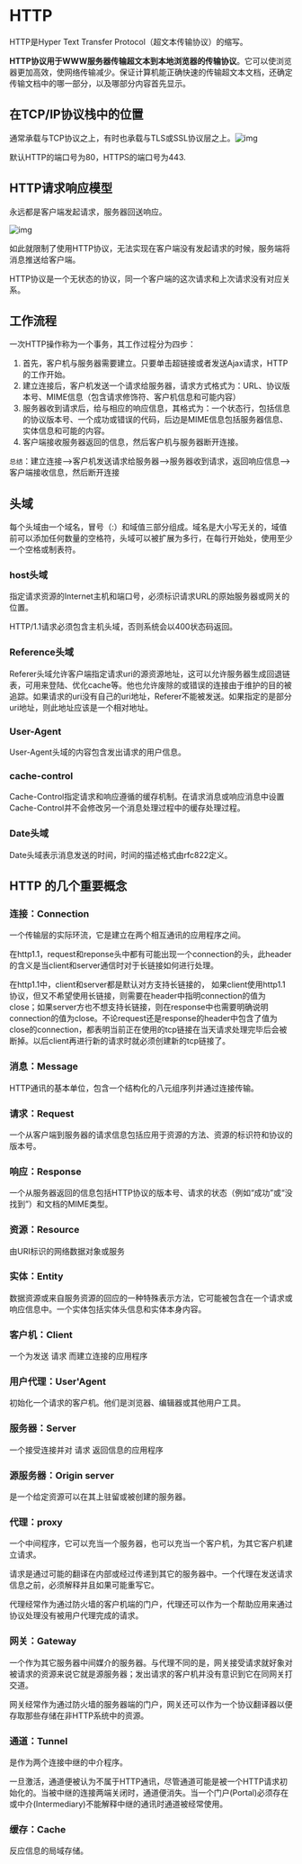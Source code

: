 # HTTP

HTTP是Hyper Text Transfer Protocol（超文本传输协议）的缩写。

**HTTP协议用于WWW服务器传输超文本到本地浏览器的传输协议**。它可以使浏览器更加高效，使网络传输减少。保证计算机能正确快速的传输超文本文档，还确定传输文档中的哪一部分，以及哪部分内容首先显示。

## 在TCP/IP协议栈中的位置

通常承载与TCP协议之上，有时也承载与TLS或SSL协议层之上。![img](http://files.jb51.net/upload/201108/20110826201312465.jpg)

默认HTTP的端口号为80，HTTPS的端口号为443.



## HTTP请求响应模型

永远都是客户端发起请求，服务器回送响应。

![img](http://files.jb51.net/upload/201108/20110826201312757.jpg)

如此就限制了使用HTTP协议，无法实现在客户端没有发起请求的时候，服务端将消息推送给客户端。

HTTP协议是一个无状态的协议，同一个客户端的这次请求和上次请求没有对应关系。



## 工作流程

一次HTTP操作称为一个事务，其工作过程分为四步：

1. 首先，客户机与服务器需要建立。只要单击超链接或者发送Ajax请求，HTTP的工作开始。
2. 建立连接后，客户机发送一个请求给服务器，请求方式格式为：URL、协议版本号、MIME信息（包含请求修饰符、客户机信息和可能内容）
3. 服务器收到请求后，给与相应的响应信息，其格式为：一个状态行，包括信息的协议版本号、一个成功或错误的代码，后边是MIME信息包括服务器信息、实体信息和可能的内容。
4. 客户端接收服务器返回的信息，然后客户机与服务器断开连接。

`总结`：建立连接-->客户机发送请求给服务器-->服务器收到请求，返回响应信息-->客户端接收信息，然后断开连接



## 头域

每个头域由一个域名，冒号（:）和域值三部分组成。域名是大小写无关的，域值前可以添加任何数量的空格符，头域可以被扩展为多行，在每行开始处，使用至少一个空格或制表符。

### host头域

指定请求资源的Internet主机和端口号，必须标识请求URL的原始服务器或网关的位置。

HTTP/1.1请求必须包含主机头域，否则系统会以400状态码返回。

### Reference头域

Referer头域允许客户端指定请求uri的源资源地址，这可以允许服务器生成回退链表，可用来登陆、优化cache等。他也允许废除的或错误的连接由于维护的目的被追踪。如果请求的uri没有自己的uri地址，Referer不能被发送。如果指定的是部分uri地址，则此地址应该是一个相对地址。

### User-Agent

User-Agent头域的内容包含发出请求的用户信息。

### cache-control

Cache-Control指定请求和响应遵循的缓存机制。在请求消息或响应消息中设置Cache-Control并不会修改另一个消息处理过程中的缓存处理过程。

### Date头域

Date头域表示消息发送的时间，时间的描述格式由rfc822定义。



## HTTP  的几个重要概念

### 连接：Connection

一个传输层的实际环流，它是建立在两个相互通讯的应用程序之间。

在http1.1，request和reponse头中都有可能出现一个connection的头，此header的含义是当client和server通信时对于长链接如何进行处理。

在http1.1中，client和server都是默认对方支持长链接的， 如果client使用http1.1协议，但又不希望使用长链接，则需要在header中指明connection的值为close；如果server方也不想支持长链接，则在response中也需要明确说明connection的值为close。不论request还是response的header中包含了值为close的connection，都表明当前正在使用的tcp链接在当天请求处理完毕后会被断掉。以后client再进行新的请求时就必须创建新的tcp链接了。



### 消息：Message

HTTP通讯的基本单位，包含一个结构化的八元组序列并通过连接传输。

### 请求：Request

一个从客户端到服务器的请求信息包括应用于资源的方法、资源的标识符和协议的版本号。

### 响应：Response

一个从服务器返回的信息包括HTTP协议的版本号、请求的状态（例如“成功”或“没找到”）和文档的MIME类型。

### 资源：Resource

由URI标识的网络数据对象或服务

### 实体：Entity

数据资源或来自服务资源的回应的一种特殊表示方法，它可能被包含在一个请求或响应信息中。一个实体包括实体头信息和实体本身内容。

### 客户机：Client

一个为发送 请求 而建立连接的应用程序

### 用户代理：User'Agent

初始化一个请求的客户机。他们是浏览器、编辑器或其他用户工具。

### 服务器：Server

一个接受连接并对 请求 返回信息的应用程序

### 源服务器：Origin server

是一个给定资源可以在其上驻留或被创建的服务器。

### 代理：proxy

一个中间程序，它可以充当一个服务器，也可以充当一个客户机，为其它客户机建立请求。

请求是通过可能的翻译在内部或经过传递到其它的服务器中。一个代理在发送请求信息之前，必须解释并且如果可能重写它。

代理经常作为通过防火墙的客户机端的门户，代理还可以作为一个帮助应用来通过协议处理没有被用户代理完成的请求。



### 网关：Gateway

一个作为其它服务器中间媒介的服务器。与代理不同的是，网关接受请求就好象对被请求的资源来说它就是源服务器；发出请求的客户机并没有意识到它在同网关打交道。

网关经常作为通过防火墙的服务器端的门户，网关还可以作为一个协议翻译器以便存取那些存储在非HTTP系统中的资源。

### 通道：Tunnel

是作为两个连接中继的中介程序。

一旦激活，通道便被认为不属于HTTP通讯，尽管通道可能是被一个HTTP请求初始化的。当被中继的连接两端关闭时，通道便消失。当一个门户(Portal)必须存在或中介(Intermediary)不能解释中继的通讯时通道被经常使用。

### 缓存：Cache

反应信息的局域存储。